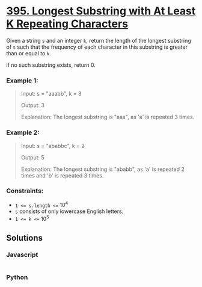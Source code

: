 # [395. Longest Substring with At Least K Repeating Characters](https://leetcode.com/problems/longest-substring-with-at-least-k-repeating-characters/description/)

Given a string `s` and an integer `k`, return the length of the longest substring of `s` such that the frequency of each character in this substring is greater than or equal to `k`.

if no such substring exists, return 0.

 
### Example 1:
> Input: s = "aaabb", k = 3
>
> Output: 3
>
> Explanation: The longest substring is "aaa", as 'a' is repeated 3 times.


### Example 2:
> Input: s = "ababbc", k = 2
>
> Output: 5
>
> Explanation: The longest substring is "ababb", as 'a' is repeated 2 times and 'b' is repeated 3 times.
 

### Constraints:
- `1 <= s.length <=` $10^4$
- `s` consists of only lowercase English letters.
- `1 <= k <=` $10^5$


## Solutions

### Javascript
```javascript

```

### Python
```python

```